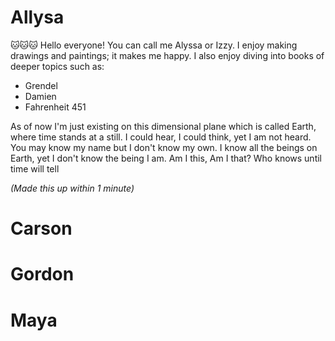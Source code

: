 # Allysa
🐱🐱🐱
Hello everyone! You can call me Alyssa or Izzy. I enjoy making drawings and 
paintings; it makes me happy. I also enjoy diving into books of deeper topics
such as:

- Grendel
- Damien
- Fahrenheit 451

As of now I'm just existing on this dimensional plane which is called Earth,
where time stands at a still. I could hear, I could think, yet I am not
heard. You may know my name but I don't know my own. I know all the beings
on Earth, yet I don't know the being I am. Am I this, Am I that? Who knows
until time will tell 

*(Made this up within 1 minute)*
# Carson

# Gordon 

# Maya
